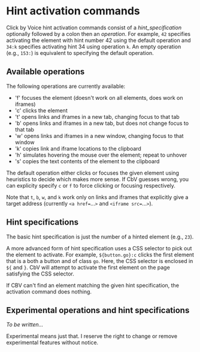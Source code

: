 # Hint activation commands

Click by Voice hint activation commands consist of a
*hint_specification* optionally followed by a colon then an *operation*.
For example, `42` specifies activating the element with hint number 42
using the default operation and `34:k` specifies activating hint 34
using operation `k`.  An empty operation (e.g., `153:`) is equivalent to
specifying the default operation.


## Available operations

The following operations are currently available:

* 'f' focuses the element (doesn't work on all elements, does work on iframes)
* 'c' clicks the element
* 't' opens links and iframes in a new tab, changing focus to that tab
* 'b' opens links and iframes in a new tab, but does not change focus to
that tab
* 'w' opens links and iframes in a new window, changing focus to that window
* 'k' copies link and iframe locations to the clipboard
* 'h' simulates hovering the mouse over the element; repeat to unhover
* 's' copies the text contents of the element to the clipboard

The default operation either clicks or focuses the given element using
heuristics to decide which makes more sense.  If CbV guesses wrong, you
can explicity specify `c` or `f` to force clicking or focusing
respectively.

Note that `t`, `b`, `w`, and `k` work only on links and iframes that
explicitly give a target address (currently `<a href=`...`>` and
`<iframe src=`...`>`).


##  Hint specifications

The basic hint specification is just the number of a hinted element
(e.g., `23`).

A more advanced form of hint specification uses a CSS selector to pick
out the element to activate.  For example, `${button.go}:c` clicks the
first element that is a both a button and of class `go`.  Here, the CSS
selector is enclosed in `${` and `}`.  CbV will attempt to activate the
first element on the page satisfying the CSS selector.

If CBV can't find an element matching the given hint specification, the
activation command does nothing.


## Experimental operations and hint specifications

*To be written...*

Experimental means just that.  I reserve the right to change or remove
experimental features without notice.
